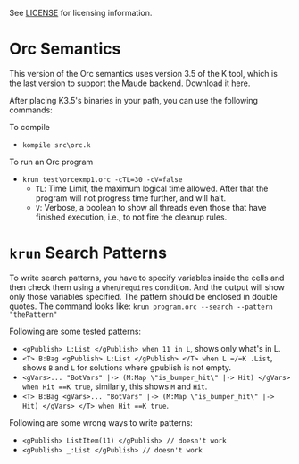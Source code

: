 See [LICENSE](LICENSE) for licensing information.

Orc Semantics
=============

This version of the Orc semantics uses version 3.5 of the K tool, which is the last version to support the Maude backend. Download it [here](http://github.com/kframework/k/releases/tag/v3.5.2).

After placing K3.5's binaries in your path, you can use the following commands:

To compile
- `kompile src\orc.k`

To run an Orc program
- `krun test\orcexmp1.orc -cTL=30 -cV=false`
	- `TL`: Time Limit, the maximum logical time allowed. After that the program will not progress time further, and will halt.
	- `V`: Verbose, a boolean to show all threads even those that have finished execution, i.e., to not fire the cleanup rules.

`krun` Search Patterns
======================

To write search patterns, you have to specify variables inside the cells and then check them using a `when`/`requires` condition. And the output will show only those variables specified. The pattern should be enclosed in double quotes. The command looks like: 
`krun program.orc --search --pattern "thePattern"`

Following are some tested patterns:
- `<gPublish> L:List </gPublish> when 11 in L`, shows only what's in L.
- `<T> B:Bag <gPublish> L:List </gPublish> </T> when L =/=K .List`, shows `B` and `L` for solutions where gpublish is not empty.
- `<gVars>... "BotVars" |-> (M:Map \"is_bumper_hit\" |-> Hit) </gVars> when Hit ==K true`, similarly, this shows `M` and `Hit`.
- `<T> B:Bag <gVars>... "BotVars" |-> (M:Map \"is_bumper_hit\" |-> Hit) </gVars> </T> when Hit ==K true`.

Following are some wrong ways to write patterns:
- `<gPublish> ListItem(11) </gPublish> // doesn't work`
- `<gPublish> _:List </gPublish> // doesn't work`
